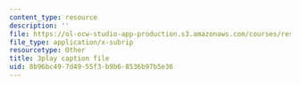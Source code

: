 ```yaml
---
content_type: resource
description: ''
file: https://ol-ocw-studio-app-production.s3.amazonaws.com/courses/res-6-012-introduction-to-probability-spring-2018/8b96bc497d4955f3b9b68536b97b5e36_uviHu6m_YnM.vtt
file_type: application/x-subrip
resourcetype: Other
title: 3play caption file
uid: 8b96bc49-7d49-55f3-b9b6-8536b97b5e36
---
```

